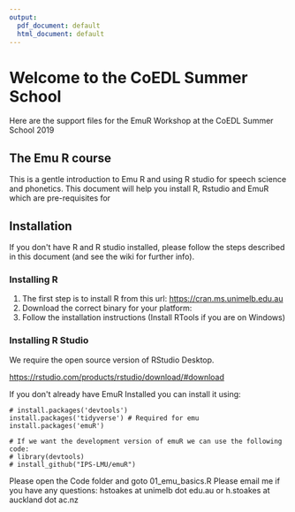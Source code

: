```yaml
---
output:
  pdf_document: default
  html_document: default
---
```

# Welcome to the CoEDL Summer School
Here are the support files for the EmuR Workshop at the CoEDL Summer School 2019

## The Emu R course

This is a gentle introduction to Emu R and using R studio for speech science and phonetics. This document will help you install R, Rstudio and EmuR which are pre-requisites for 

## Installation
If you don't have R and R studio installed, please follow the steps described in this document (and see the wiki for further info).

### Installing R
1. The first step is to install R from this url: https://cran.ms.unimelb.edu.au
2. Download the correct binary for your platform:
3. Follow the installation instructions (Install RTools if you are on Windows)

### Installing R Studio
We require the open source version of RStudio Desktop.

https://rstudio.com/products/rstudio/download/#download

If you don't already have EmuR Installed you can install it using:

```{r installation_emu}
# install.packages('devtools')
install.packages('tidyverse') # Required for emu
install.packages('emuR')

# If we want the development version of emuR we can use the following code:
# library(devtools)
# install_github("IPS-LMU/emuR")
```
Please open the Code folder and goto 01_emu_basics.R
Please email me if you have any questions: hstoakes at unimelb dot edu.au or h.stoakes at auckland dot ac.nz
